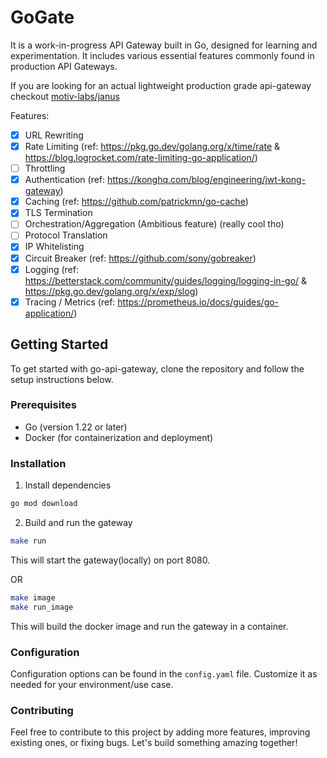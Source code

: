 # GoGate

It is a work-in-progress API Gateway built in Go, designed for learning and experimentation. It includes various essential features commonly found in production API Gateways.

If you are looking for an actual lightweight production grade api-gateway checkout [motiv-labs/janus](https://github.com/motiv-labs/janus)

Features:

-   [x] URL Rewriting
-   [x] Rate Limiting (ref: https://pkg.go.dev/golang.org/x/time/rate & https://blog.logrocket.com/rate-limiting-go-application/)
-   [ ] Throttling
-   [x] Authentication (ref: https://konghq.com/blog/engineering/jwt-kong-gateway)
-   [x] Caching (ref: https://github.com/patrickmn/go-cache)
-   [x] TLS Termination
-   [ ] Orchestration/Aggregation (Ambitious feature) (really cool tho)
-   [ ] Protocol Translation
-   [x] IP Whitelisting
-   [x] Circuit Breaker (ref: https://github.com/sony/gobreaker)
-   [x] Logging (ref: https://betterstack.com/community/guides/logging/logging-in-go/ & https://pkg.go.dev/golang.org/x/exp/slog)
-   [x] Tracing / Metrics (ref: https://prometheus.io/docs/guides/go-application/)

## Getting Started

To get started with go-api-gateway, clone the repository and follow the setup instructions below.

### Prerequisites

-   Go (version 1.22 or later)
-   Docker (for containerization and deployment)

### Installation

1. Install dependencies

```sh
go mod download
```

2. Build and run the gateway

```sh
make run
```

This will start the gateway(locally) on port 8080.

OR

```sh
make image
make run_image
```

This will build the docker image and run the gateway in a container.

### Configuration

Configuration options can be found in the `config.yaml` file. Customize it as needed for your environment/use case.

### Contributing

Feel free to contribute to this project by adding more features, improving existing ones, or fixing bugs. Let's build something amazing together!
